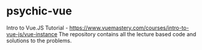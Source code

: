 # psychic-vue
Intro to Vue.JS Tutorial - https://www.vuemastery.com/courses/intro-to-vue-js/vue-instance
The repository contains all the lecture based code and solutions to the problems. 
